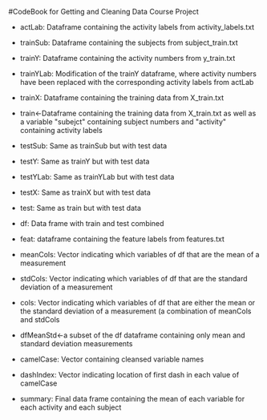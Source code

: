 #CodeBook for Getting and Cleaning Data Course Project
* actLab: Dataframe containing the activity labels from activity_labels.txt
* trainSub: Dataframe containing the subjects from subject_train.txt
* trainY: Dataframe containing the activity numbers from y_train.txt
* trainYLab: Modification of the trainY dataframe, where activity numbers have been replaced with the corresponding activity labels from actLab
* trainX: Dataframe containing the training data from X_train.txt
* train<-Dataframe containing the training data from X_train.txt as well as a variable "subejct" containing subject numbers and "activity" containing activity labels

* testSub: Same as trainSub but with test data
* testY: Same as trainY but with test data
* testYLab: Same as trainYLab but with test data
* testX: Same as trainX but with test data
* test: Same as train but with test data

* df: Data frame with train and test combined

* feat: dataframe containing the feature labels from features.txt
* meanCols: Vector indicating which variables of df that are the mean of a measurement
* stdCols: Vector indicating which variables of df that are the standard deviation of a measurement
* cols: Vector indicating which variables of df that are either the mean or the standard deviation of a measurement (a combination of meanCols and stdCols
* dfMeanStd<-a subset of the df dataframe containing only mean and standard deviation measurements

* camelCase: Vector containing cleansed variable names
* dashIndex: Vector indicating location of first dash in each value of camelCase
* summary: Final data frame containing the mean of each variable for each activity and each subject
